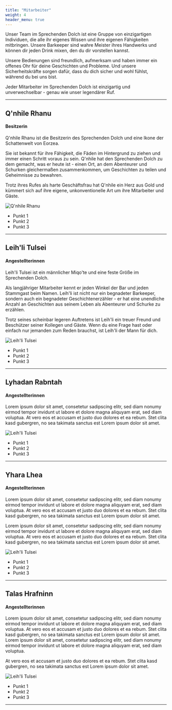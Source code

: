```yaml
---
title: "Mitarbeiter"
weight: 4
header_menu: true
---
```


Unser Team im Sprechenden Dolch ist eine Gruppe von einzigartigen Individuen, die alle ihr eigenes Wissen und ihre eigenen Fähigkeiten mitbringen. Unsere Barkeeper sind wahre Meister ihres Handwerks und können dir jeden Drink mixen, den du dir vorstellen kannst. 

Unsere Bedienungen sind freundlich, aufmerksam und haben immer ein offenes Ohr für deine Geschichten und Probleme. Und unsere Sicherheitskräfte sorgen dafür, dass du dich sicher und wohl fühlst, während du bei uns bist. 

Jeder Mitarbeiter im Sprechenden Dolch ist einzigartig und unverwechselbar - genau wie unser legendärer Ruf.

---

## Q'nhile Rhanu
#### Besitzerin

Q'nhile Rhanu ist die Besitzerin des Sprechenden Dolch und eine Ikone der Schattenwelt von Eorzea. 

Sie ist bekannt für ihre Fähigkeit, die Fäden im Hintergrund zu ziehen und immer einen Schritt voraus zu sein. Q'nhile hat den Sprechenden Dolch zu dem gemacht, was er heute ist - einen Ort, an dem Abenteurer und Schurken gleichermaßen zusammenkommen, um Geschichten zu teilen und Geheimnisse zu bewahren. 

Trotz ihres Rufes als harte Geschäftsfrau hat Q'nhile ein Herz aus Gold und kümmert sich auf ihre eigene, unkonventionelle Art um ihre Mitarbeiter und Gäste.

![Q'nhile Rhanu](images/7cb11c47fe426376a9bf035556f11daa.png)

* Punkt 1
* Punkt 2
* Punkt 3

---

## Leih'li Tulsei
#### Angestellterinnen

Leih'li Tulsei ist ein männlicher Miqo'te und eine feste Größe im Sprechenden Dolch. 

Als langjähriger Mitarbeiter kennt er jeden Winkel der Bar und jeden Stammgast beim Namen. Leih'li ist nicht nur ein begnadeter Barkeeper, sondern auch ein begnadeter Geschichtenerzähler - er hat eine unendliche Anzahl an Geschichten aus seinem Leben als Abenteurer und Schurke zu erzählen. 

Trotz seines scheinbar legeren Auftretens ist Leih'li ein treuer Freund und Beschützer seiner Kollegen und Gäste. Wenn du eine Frage hast oder einfach nur jemanden zum Reden brauchst, ist Leih'li der Mann für dich.

![Leih'li Tulsei](images/7cb11c47fe426376a9bf035556f11daa.png)

* Punkt 1
* Punkt 2
* Punkt 3

---

## Lyhadan Rabntah
#### Angestellterinnen

Lorem ipsum dolor sit amet, consetetur sadipscing elitr, sed diam nonumy eirmod tempor invidunt ut labore et dolore magna aliquyam erat, sed diam voluptua. At vero eos et accusam et justo duo dolores et ea rebum. Stet clita kasd gubergren, no sea takimata sanctus est Lorem ipsum dolor sit amet.

![Leih'li Tulsei](images/7cb11c47fe426376a9bf035556f11daa.png)

* Punkt 1
* Punkt 2
* Punkt 3

---

## Yhara Lhea
#### Angestellterinnen

Lorem ipsum dolor sit amet, consetetur sadipscing elitr, sed diam nonumy eirmod tempor invidunt ut labore et dolore magna aliquyam erat, sed diam voluptua. At vero eos et accusam et justo duo dolores et ea rebum. Stet clita kasd gubergren, no sea takimata sanctus est Lorem ipsum dolor sit amet.

Lorem ipsum dolor sit amet, consetetur sadipscing elitr, sed diam nonumy eirmod tempor invidunt ut labore et dolore magna aliquyam erat, sed diam voluptua. At vero eos et accusam et justo duo dolores et ea rebum. Stet clita kasd gubergren, no sea takimata sanctus est Lorem ipsum dolor sit amet.

![Leih'li Tulsei](images/7cb11c47fe426376a9bf035556f11daa.png)

* Punkt 1
* Punkt 2
* Punkt 3

---

## Talas Hrafninn
#### Angestellterinnen

Lorem ipsum dolor sit amet, consetetur sadipscing elitr, sed diam nonumy eirmod tempor invidunt ut labore et dolore magna aliquyam erat, sed diam voluptua. At vero eos et accusam et justo duo dolores et ea rebum. Stet clita kasd gubergren, no sea takimata sanctus est Lorem ipsum dolor sit amet. Lorem ipsum dolor sit amet, consetetur sadipscing elitr, sed diam nonumy eirmod tempor invidunt ut labore et dolore magna aliquyam erat, sed diam voluptua. 

At vero eos et accusam et justo duo dolores et ea rebum. Stet clita kasd gubergren, no sea takimata sanctus est Lorem ipsum dolor sit amet.

![Leih'li Tulsei](images/7cb11c47fe426376a9bf035556f11daa.png)

* Punkt 1
* Punkt 2
* Punkt 3

---

